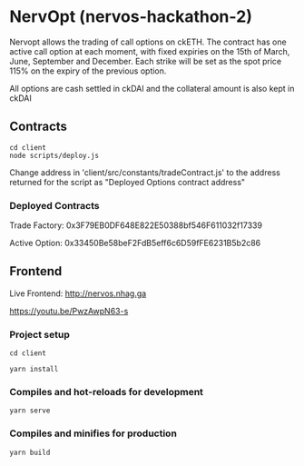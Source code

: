 # NervOpt (nervos-hackathon-2)

Nervopt allows the trading of call options on ckETH. The contract has one active call option at each moment, with fixed expiries on the 15th of March, June, September and December. Each strike will be set as the spot price 115% on the expiry of the previous option.

All options are cash settled in ckDAI and the collateral amount is also kept in ckDAI

## Contracts

```
cd client
node scripts/deploy.js
```

Change address in 'client/src/constants/tradeContract.js' to the address returned for the script as "Deployed Options contract address"

### Deployed Contracts

Trade Factory: 0x3F79EB0DF648E822E50388bf546F611032f17339

Active Option: 0x33450Be58beF2FdB5eff6c6D59fFE6231B5b2c86

## Frontend

Live Frontend: http://nervos.nhag.ga

https://youtu.be/PwzAwpN63-s

### Project setup

```
cd client

yarn install
```

### Compiles and hot-reloads for development

```
yarn serve
```

### Compiles and minifies for production

```
yarn build
```
